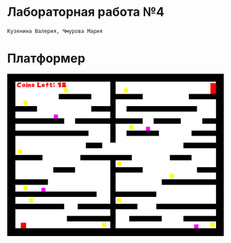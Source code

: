 # Лабораторная работа №4
```
Кузенина Валерия, Чмурова Мария
```
# Платформер
![Платформер](./LAB4/img/game.png)
